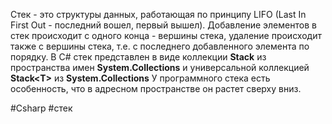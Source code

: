 Стек - это структуры данных, работающая по принципу LIFO (Last In First Out - последний вошел, первый вышел). Добавление элементов в стек происходит с одного конца - вершины стека, удаление происходит также с вершины стека, т.е. с последнего добавленного элемента по порядку.
В C# стек представлен в виде коллекции **Stack** из пространства имен **System.Collections** и универсальной коллекцией **Stack\<T\>** из **System.Collections** 
У программного стека есть особенность, что в адресном пространстве он растет сверху вниз.

#Csharp #стек

